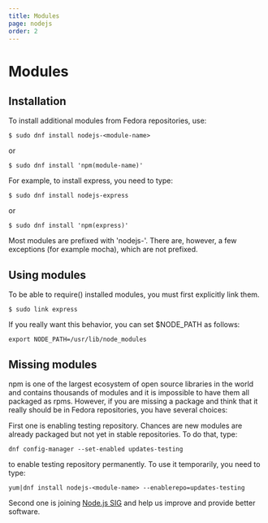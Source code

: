```yaml
---
title: Modules
page: nodejs
order: 2
---
```


# Modules

## Installation

To install additional modules from Fedora repositories, use:

```
$ sudo dnf install nodejs-<module-name>
```

or 

```
$ sudo dnf install 'npm(module-name)'
```

For example, to install express, you need to type:

```
$ sudo dnf install nodejs-express
```

or 

```
$ sudo dnf install 'npm(express)'
```

Most modules are prefixed with 'nodejs-'. There are, however, a few exceptions (for example mocha), which are not prefixed.

## Using modules

To be able to require() installed modules, you must first explicitly link them.

```
$ sudo link express
```

If you really want this behavior, you can set $NODE_PATH as follows: 

```
export NODE_PATH=/usr/lib/node_modules
```

## Missing modules

npm is one of the largest ecosystem of open source libraries in the world and contains thousands of modules and it is impossible to have them all packaged as rpms. However, if you are missing a package and think that it really should be in Fedora repositories, you have several choices:

First one is enabling testing repository. Chances are new modules are already packaged but not yet in stable repositories. To do that, type:

```
dnf config-manager --set-enabled updates-testing
```

to enable testing repository permanently. To use it temporarily, you need to type:

```
yum|dnf install nodejs-<module-name> --enablerepo=updates-testing
```

Second one is joining [Node.js SIG](https://fedoraproject.org/wiki/SIGs/Node.js) and help us improve and provide better software.